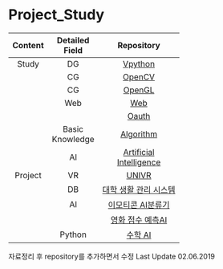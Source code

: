# Project_Study
|Content|Detailed<br>Field|Repository|
|:--:|:--:|:--:|
|Study|DG|[Vpython](https://github.com/kimkyeongnam/STUDY_Vpython)|
||CG|[OpenCV](https://github.com/kimkyeongnam/STUDY_OpenCV)|
||CG|[OpenGL](https://github.com/kimkyeongnam/STUDY_OpenGL)|보안
||Web|[Web](https://github.com/kimkyeongnam/STUDY_Web)|
|||[Oauth](https://github.com/kimkyeongnam/STUDY_OAuth)|
||Basic<br>Knowledge|[Algorithm](https://github.com/kimkyeongnam/STUDY_Algorithm)|
||AI|[Artificial<br>Intelligence](https://github.com/kimkyeongnam/STUDY_Artificial-Intelligence)|
|Project|VR|[UNIVR](https://github.com/sejongunivr)|
||DB|[대학 생활 관리 시스템](https://github.com/kimkyeongnam/University_Life_Management_System)|
||AI|[이모티콘 AI분류기]()|
|||[영화 점수 예측AI](https://github.com/kimkyeongnam/PROJECT_Predict-Movie-Score)|
||Python|[수학 AI](https://github.com/kimkyeongnam/PROJECT_Math-AI)|

자료정리 후 repository를 추가하면서 수정 
Last Update 02.06.2019
